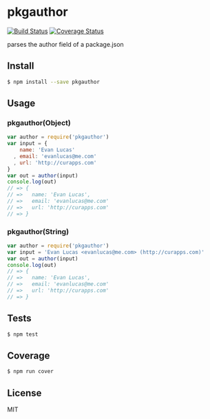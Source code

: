 # pkgauthor

[![Build Status](https://travis-ci.org/evanlucas/pkgauthor.svg)](https://travis-ci.org/evanlucas/pkgauthor)
[![Coverage Status](https://coveralls.io/repos/evanlucas/pkgauthor/badge.svg?branch=master&service=github)](https://coveralls.io/github/evanlucas/pkgauthor?branch=master)

parses the author field of a package.json

## Install

```bash
$ npm install --save pkgauthor
```

## Usage

### pkgauthor(Object)

```js
var author = require('pkgauthor')
var input = {
    name: 'Evan Lucas'
  , email: 'evanlucas@me.com'
  , url: 'http://curapps.com'
}
var out = author(input)
console.log(out)
// => {
// =>   name: 'Evan Lucas',
// =>   email: 'evanlucas@me.com'
// =>   url: 'http://curapps.com'
// => }
```

### pkgauthor(String)

```js
var author = require('pkgauthor')
var input = 'Evan Lucas <evanlucas@me.com> (http://curapps.com)'
var out = author(input)
console.log(out)
// => {
// =>   name: 'Evan Lucas',
// =>   email: 'evanlucas@me.com'
// =>   url: 'http://curapps.com'
// => }
```

## Tests

```bash
$ npm test
```

## Coverage

```bash
$ npm run cover
```

## License

MIT
